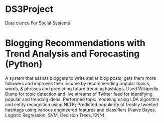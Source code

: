 # DS3Project

Data cience For Social Systems

# Blogging Recommendations with Trend Analysis and Forecasting (Python)

A system that assists bloggers to write stellar blog posts, gets them more followers and improves their income by
recommending popular topics, words, & phrases and predicting future trending hashtags.
Used Wikipedia Dump for topic detection and live streams of Twitter feed for identifying popular and trending ideas.
Performed topic modeling using LDA algorithm and entity recognition using NLTK; Predicted popularity of freshly tweeted
hashtags using various engineered features and classifiers (Naïve Bayes, Logistic Regression, SVM, Decision Trees, KNN).
